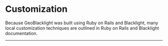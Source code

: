 
# Customization
Because GeoBlacklight was built using Ruby on Rails and Blacklight, many local customization techniques are outlined in Ruby on Rails and Blacklight documentation.

---
